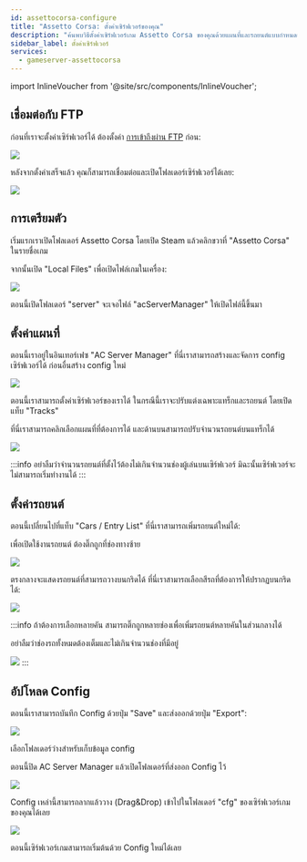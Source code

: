 ```yaml
---
id: assettocorsa-configure
title: "Assetto Corsa: ตั้งค่าเซิร์ฟเวอร์ของคุณ"
description: "ค้นพบวิธีตั้งค่าเซิร์ฟเวอร์เกม Assetto Corsa ของคุณด้วยแผนที่และรถยนต์แบบกำหนดเองเพื่อประสบการณ์การเล่นเกมที่ดีที่สุด → เรียนรู้เพิ่มเติมตอนนี้"
sidebar_label: ตั้งค่าเซิร์ฟเวอร์
services:
  - gameserver-assettocorsa
---
```


import InlineVoucher from '@site/src/components/InlineVoucher';

<InlineVoucher />

## เชื่อมต่อกับ FTP

ก่อนที่เราจะตั้งค่าเซิร์ฟเวอร์ได้ ต้องตั้งค่า [การเข้าถึงผ่าน FTP](gameserver-ftpaccess.md) ก่อน:

![](https://screensaver01.zap-hosting.com/index.php/s/GdzeM4wyAGtGk8e/preview)

หลังจากตั้งค่าเสร็จแล้ว คุณก็สามารถเชื่อมต่อและเปิดโฟลเดอร์เซิร์ฟเวอร์ได้เลย:

![](https://screensaver01.zap-hosting.com/index.php/s/dkSSLWF5QGGf4yR/preview)


## การเตรียมตัว

เริ่มแรกเราเปิดโฟลเดอร์ Assetto Corsa โดยเปิด Steam แล้วคลิกขวาที่ "Assetto Corsa" ในรายชื่อเกม

จากนั้นเปิด "Local Files" เพื่อเปิดไฟล์เกมในเครื่อง:

![](https://screensaver01.zap-hosting.com/index.php/s/XKBgdiNbZ5AXtia/preview)

ตอนนี้เปิดโฟลเดอร์ "server" จะเจอไฟล์ "acServerManager" ให้เปิดไฟล์นี้ขึ้นมา

## ตั้งค่าแผนที่

ตอนนี้เราอยู่ในอินเทอร์เฟซ "AC Server Manager" ที่นี่เราสามารถสร้างและจัดการ config เซิร์ฟเวอร์ได้ ก่อนอื่นสร้าง config ใหม่

![](https://screensaver01.zap-hosting.com/index.php/s/Z37toTgBHDmf54n/preview)

ตอนนี้เราสามารถตั้งค่าเซิร์ฟเวอร์ของเราได้ ในกรณีนี้เราจะปรับแต่งเฉพาะแทร็กและรถยนต์ โดยเปิดแท็บ "Tracks"

ที่นี่เราสามารถคลิกเลือกแผนที่ที่ต้องการได้ และด้านบนสามารถปรับจำนวนรถยนต์บนแทร็กได้

![](https://screensaver01.zap-hosting.com/index.php/s/Hr9AMt9SHyas4CN/preview)

:::info
อย่าลืมว่าจำนวนรถยนต์ที่ตั้งไว้ต้องไม่เกินจำนวนช่องผู้เล่นบนเซิร์ฟเวอร์ มิฉะนั้นเซิร์ฟเวอร์จะไม่สามารถเริ่มทำงานได้
:::

## ตั้งค่ารถยนต์

ตอนนี้เปลี่ยนไปที่แท็บ "Cars / Entry List" ที่นี่เราสามารถเพิ่มรถยนต์ใหม่ได้:


เพื่อเปิดใช้งานรถยนต์ ต้องติ๊กถูกที่ช่องทางซ้าย

![](https://screensaver01.zap-hosting.com/index.php/s/4w643p56GLXK9cP/preview)

ตรงกลางจะแสดงรถยนต์ที่สามารถวางบนกริดได้ ที่นี่เราสามารถเลือกสีรถที่ต้องการให้ปรากฏบนกริดได้:

![](https://screensaver01.zap-hosting.com/index.php/s/T5SfpsdAPxfMwnY/preview)

:::info
ถ้าต้องการเลือกหลายคัน สามารถติ๊กถูกหลายช่องเพื่อเพิ่มรถยนต์หลายคันในส่วนกลางได้

อย่าลืมว่าช่องรถทั้งหมดต้องเต็มและไม่เกินจำนวนช่องที่มีอยู่

![](https://screensaver01.zap-hosting.com/index.php/s/FTeJX3BJipBRFQP/preview)
:::

## อัปโหลด Config

ตอนนี้เราสามารถบันทึก Config ด้วยปุ่ม "Save" และส่งออกด้วยปุ่ม "Export":

![](https://screensaver01.zap-hosting.com/index.php/s/b7co7wfcegmwPYd/preview)

เลือกโฟลเดอร์ว่างสำหรับเก็บข้อมูล config

ตอนนี้ปิด AC Server Manager แล้วเปิดโฟลเดอร์ที่ส่งออก Config ไว้

![](https://screensaver01.zap-hosting.com/index.php/s/4Nysjo24BAAGbqe/preview)

Config เหล่านี้สามารถลากแล้ววาง (Drag&Drop) เข้าไปในโฟลเดอร์ "cfg" ของเซิร์ฟเวอร์เกมของคุณได้เลย

![](https://screensaver01.zap-hosting.com/index.php/s/YKHtnDMSqBgssDc/preview)

ตอนนี้เซิร์ฟเวอร์เกมสามารถเริ่มต้นด้วย Config ใหม่ได้เลย

<InlineVoucher />